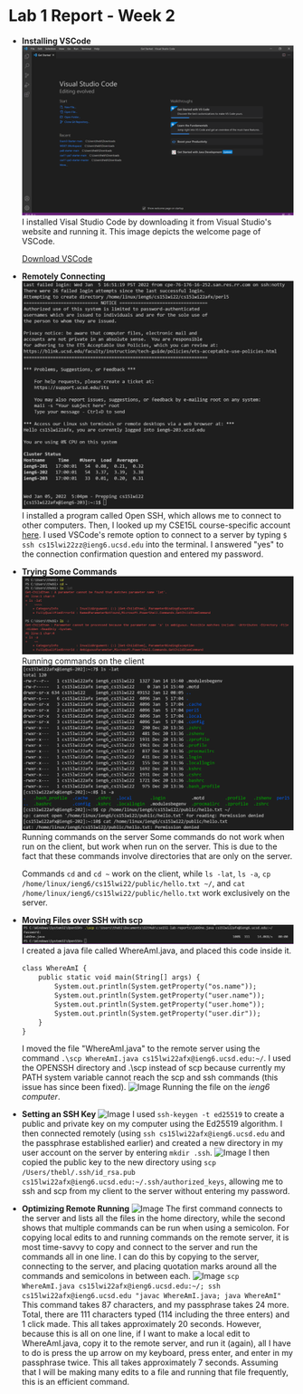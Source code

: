 # Lab 1 Report - Week 2
* **Installing VSCode**
![Image](https://raw.githubusercontent.com/taniachen/cse15l-lab-reports/main/img1.png)
I installed Visal Studio Code by downloading it from Visual Studio's website and running it. This image depicts the welcome page of VSCode.

    [Download VSCode](https://code.visualstudio.com/)

* **Remotely Connecting**
![Image](https://raw.githubusercontent.com/taniachen/cse15l-lab-reports/main/img2.png)
I installed a program called Open SSH, which allows me to connect to other computers. Then, I looked up my CSE15L course-specific account [here](https://sdacs.ucsd.edu/~icc/index.php).
I used VSCode's remote option to connect to a server by typing   ```$ ssh cs15lwi22zz@ieng6.ucsd.edu```
into the terminal. I answered "yes" to the connection confirmation question and entered my password.
* **Trying Some Commands**
![Image](https://raw.githubusercontent.com/taniachen/cse15l-lab-reports/main/img3.png)
Running commands on the client
![Image](https://raw.githubusercontent.com/taniachen/cse15l-lab-reports/main/img4.png)
Running commands on the server
Some commands do not work when run on the client, but work when run on the server. This is due to the fact that these commands involve directories that are only on the server.

    Commands ```cd``` and ```cd ~``` work on the client, while ```ls -lat```, ```ls -a```, ```cp /home/linux/ieng6/cs15lwi22/public/hello.txt ~/```, and ```cat /home/linux/ieng6/cs15lwi22/public/hello.txt``` work exclusively on the server.
* **Moving Files over SSH with scp**
![Image](https://raw.githubusercontent.com/taniachen/cse15l-lab-reports/main/img5.png)
I created a java file called WhereAmI.java, and placed this code inside it.
    ```
    class WhereAmI {
        public static void main(String[] args) {
            System.out.println(System.getProperty("os.name"));
            System.out.println(System.getProperty("user.name"));
            System.out.println(System.getProperty("user.home"));
            System.out.println(System.getProperty("user.dir"));
        }
  }
  ```
    I moved the file "WhereAmI.java" to the remote server using the command ```.\scp WhereAmI.java cs15lwi22afx@ieng6.ucsd.edu:~/```. I used the OPENSSH directory and .\scp instead of scp because currently my PATH system variable cannot reach the scp and ssh commands (this issue has since been fixed).
![Image](https://raw.githubusercontent.com/taniachen/cse15l-lab-reports/main/lab1img.png)
Running the file on the *ieng6 computer*.
* **Setting an SSH Key**
![Image](https://raw.githubusercontent.com/taniachen/cse15l-lab-reports/main/img10.png)
I used ```ssh-keygen -t ed25519``` to create a public and private key on my computer using the Ed25519 algorithm.
I then connected remotely (using ```ssh cs15lwi22afx@ieng6.ucsd.edu``` and the passphrase established earlier) and created a new directory in my user account on the server by entering ```mkdir .ssh```.
![Image](https://raw.githubusercontent.com/taniachen/cse15l-lab-reports/main/img11.png)
I then copied the public key to the new directory using ```scp /Users/thebl/.ssh/id_rsa.pub cs15lwi22afx@ieng6.ucsd.edu:~/.ssh/authorized_keys```, allowing me to ssh and scp from my client to the server without entering my password.
* **Optimizing Remote Running**
![Image](https://raw.githubusercontent.com/taniachen/cse15l-lab-reports/main/img12.png)
The first command connects to the server and lists all the files in the home directory, while the second shows that multiple commands can be run when using a semicolon.
For copying local edits to and running commands on the remote server, it is most time-savvy to copy and connect to the server and run the commands all in one line. I can do this by copying to the server, connecting to the server, and placing quotation marks around all the commands and semicolons in between each.
![Image](https://raw.githubusercontent.com/taniachen/cse15l-lab-reports/main/img13.png)
```scp WhereAmI.java cs15lwi22afx@ieng6.ucsd.edu:~/; ssh cs15lwi22afx@ieng6.ucsd.edu "javac WhereAmI.java; java WhereAmI"```
This command takes 87 characters, and my passphrase takes 24 more. Total, there are 111 characters typed (114 including the three enters) and 1 click made. This all takes approximately 20 seconds. However, because this is all on one line, if I want to make a local edit to WhereAmI.java, copy it to the remote server, and run it (again), all I have to do is press the up arrow on my keyboard, press enter, and enter in my passphrase twice. This all takes approximately 7 seconds. Assuming that I will be making many edits to a file and running that file frequently, this is an efficient command.  